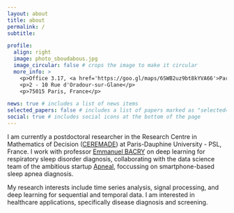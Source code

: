 ```yaml
---
layout: about
title: about
permalink: /
subtitle: 

profile:
  align: right
  image: photo_sboudabous.jpg
  image_circular: false # crops the image to make it circular
  more_info: >
    <p>Office 3.17, <a href='https://goo.gl/maps/6SWB2uz9bt8kYVA66'>PariSanté Campus</a> </p>
    <p>2 - 10 Rue d'Oradour-sur-Glane</p>
    <p>75015 Paris, France</p>

news: true # includes a list of news items
selected_papers: false # includes a list of papers marked as "selected={true}"
social: true # includes social icons at the bottom of the page
---
```


I am currently a postdoctoral researcher in the Research Centre in Mathematics of Decision (<a href='https://www.ceremade.dauphine.fr'>CEREMADE</a>) at Paris-Dauphine University - PSL, France. I work with professor <a href='https://dauphine.psl.eu/en/research/resume-database/bacry-emmanuel'> Emmanuel BACRY</a> on deep learning for respiratory sleep disorder diagnosis, collaborating with the data science team of the ambitious startup <a href='http://apneal.ai/'>Apneal</a>, foccussing on smartphone-based sleep apnea diagnosis.

My research interests include time series analysis, signal processing, and deep learning for sequential and temporal data. I am interested in healthcare applications, specifically disease diagnosis and screening.
